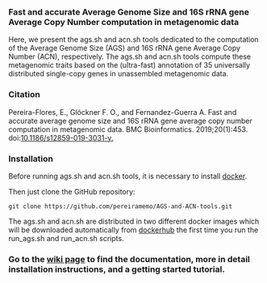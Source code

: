 ### Fast and accurate Average Genome Size and 16S rRNA gene Average Copy Number computation in metagenomic data
Here, we present the ags.sh and acn.sh tools dedicated to the computation of the Average Genome Size (AGS) and 16S rRNA gene Average Copy Number (ACN), respectively. The ags.sh and acn.sh tools compute these metagenomic traits based on the (ultra-fast) annotation of 35 universally distributed single-copy genes in unassembled metagenomic data.

### Citation
Pereira-Flores, E., Glöckner F. O., and Fernandez-Guerra A. Fast and accurate average genome size and 16S rRNA gene average copy number computation in metagenomic data. BMC Bioinformatics. 2019;20(1):453. doi:[10.1186/s12859-019-3031-y.](https://bmcbioinformatics.biomedcentral.com/articles/10.1186/s12859-019-3031-y)

### Installation
Before running ags.sh and acn.sh tools, it is necessary to install [docker](https://www.docker.com/).

Then just clone the GitHub repository:
```
git clone https://github.com/pereiramemo/AGS-and-ACN-tools.git
```

The ags.sh and acn.sh are distributed in two different docker images which will be downloaded automatically from [dockerhub](https://hub.docker.com/) the first time you run the run_ags.sh and run_acn.sh scripts.

### Go to the [wiki page](https://github.com/pereiramemo/AGS-and-ACN-tools/wiki) to find the documentation, more in detail installation instructions, and a getting started tutorial.
